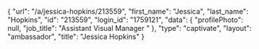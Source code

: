 {
    "url": "\/a\/jessica-hopkins\/213559",
    "first_name": "Jessica",
    "last_name": "Hopkins",
    "id": "213559",
    "login_id": "1759121",
    "data": {
        "profilePhoto": null,
        "job_title": "Assistant Visual Manager "
    },
    "type": "captivate",
    "layout": "ambassador",
    "title": "Jessica Hopkins"
}